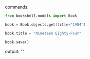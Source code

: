 commands:

```python
from bookshelf.models import Book

book = Book.objects.get(title="1984")

book.title = "Nineteen Eighty-Four"

book.save()
```

output: ""
